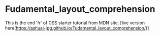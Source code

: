 # Fudamental_layout_comprehension
This is the end 'fr' of CSS starter tutorial from MDN site.
[live version here(https://ashuai-jpg.github.io/Fudamental_layout_comprehension/)]
